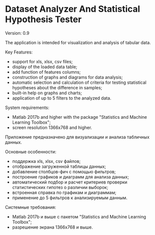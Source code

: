 Dataset Analyzer And Statistical Hypothesis Tester
==================================================

Version: 0.9

The application is intended for visualization and analysis of tabular data.

Key Features:
- support for xls, xlsx, csv files;
- display of the loaded data table;
- add function of features columns;
- construction of graphs and diagrams for data analysis;
- automatic selection and calculation of criteria for testing statistical hypotheses about the difference in samples;
- built-in help on graphs and charts;
- application of up to 5 filters to the analyzed data.


System requirements:
- Matlab 2017b and higher with the package "Statistics and Machine Learning Toolbox";
- screen resolution 1366x768 and higher.





Приложение предназначено для визуализации и анализа табличных данных.

Основные особенности:
- поддержка xls, xlsx, csv файлов;
- отображение загруженной таблицы данных;
- добавление столбцов-фич с помощью фильтров;
- построение графиков и диаграмм для анализа данных;
- автоматический подбор и расчет критериев проверки статистических гипотез о различии выборок;
- встроенная справка по графикам и диаграммам;
- применение до 5 фильтров к анализируемым данным.


Системные требования:
- Matlab 2017b и выше с пакетом "Statistics and Machine Learning Toolbox";
- разрешение экрана 1366х768 и выше.
